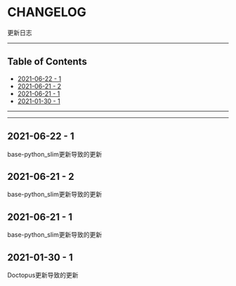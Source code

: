 # CHANGELOG

更新日志

---

## Table of Contents

<!-- vim-markdown-toc GFM -->

* [2021-06-22 - 1](#2021-06-22---1)
* [2021-06-21 - 2](#2021-06-21---2)
* [2021-06-21 - 1](#2021-06-21---1)
* [2021-01-30 - 1](#2021-01-30---1)

<!-- vim-markdown-toc -->

---

<!-- Object info -->

---

## 2021-06-22 - 1

base-python_slim更新导致的更新

## 2021-06-21 - 2

base-python_slim更新导致的更新

## 2021-06-21 - 1

base-python_slim更新导致的更新

## 2021-01-30 - 1

Doctopus更新导致的更新
